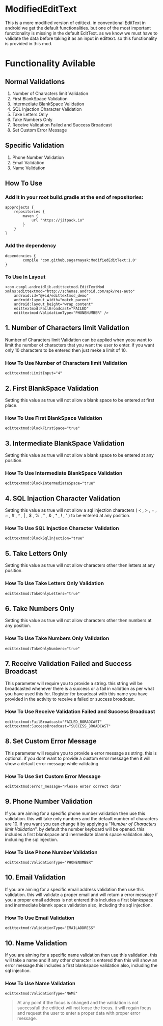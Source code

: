 # ModifiedEditText
This is a more modified version of edittext. in conventional EditText in android we get the default functionalities. but one of the most important functionality is missing in the default EditText. as we know we must have to validate the data before taking it as an input in edittext. so this functionality is provided in this mod.

# Functionality Avilable

## Normal Validations
1. Number of Characters limit Validation
2. First BlankSpace Validation
3. Intermediate BlankSpace Validation
4. SQL Injaction Character Validation
5. Take Letters Only
6. Take Numbers Only
7. Receive Validation Failed and Success Broadcast
8. Set Custom Error Message

## Specific Validation
1. Phone Number Validation
2. Email Validation
3. Name Validation

## How To Use
### Add it in your root build.gradle at the end of repositories:

    appprojects {
        repositories {
    	    maven {
        	    url "https://jitpack.io"
            }
        }
    }

### Add the dependency

    dependencies {
	        compile 'com.github.sagarnayak:ModifiedEditText:1.0'
	}

### To Use In Layout
    <com.csmpl.androidlib.edittextmod.EditTextMod xmlns:edittextmod="http://schemas.android.com/apk/res-auto"
        android:id="@+id/edittextmod_demo"
        android:layout_width="match_parent"
        android:layout_height="wrap_content"
        edittextmod:FailBroadcast="FAILED"
        edittextmod:ValidationType="PHONENUMBER" />
        
## 1. Number of Characters limit Validation
Number of Characters limit Validation can be applied when yoou want to limit the number of characters that you want the user to enter. if you want only 10 characters to be entered then just meke a limit of 10.
### How To Use Number of Characters limit Validation
    edittextmod:LimitInput="4"
    
## 2. First BlankSpace Validation
Setting this value as true will not allow a blank space to be entered at first place.
### How To Use First BlankSpace Validation
    edittextmod:BlockFirstSpace="true"
    
## 3. Intermediate BlankSpace Validation
Setting this value as true will not allow a blank space to be entered at any position.
### How To Use Intermediate BlankSpace Validation
    edittextmod:BlockIntermediateSpace="true"
    
## 4. SQL Injaction Character Validation
Setting this value as true will not allow a sql injection characters ( < , > , = , ~ , # , ^ , | , $ , % , " , & , * , ! , ' ) to be entered at any position.
### How To Use SQL Injaction Character Validation
    edittextmod:BlockSqlInjection="true"
    
## 5. Take Letters Only
Setting this value as true will not allow characters other then letters at any position.
### How To Use Take Letters Only Validation
    edittextmod:TakeOnlyLetters="true"
    
## 6. Take Numbers Only
Setting this value as true will not allow characters other then numbers at any position.
### How To Use Take Numbers Only Validation
    edittextmod:TakeOnlyNumbers="true"
    
## 7. Receive Validation Failed and Success Broadcast
This parameter will require you to provide a string. this string will be broadcasted whenever there is a success or a fail in validtion as per what you have used this for. Register for broadcast with this name you have provided in the activity to receive a failed or success broadcast.
### How To Use Receive Validation Failed and Success Broadcast
    edittextmod:FailBroadcast="FAILED_BORADCAST"
    edittextmod:SuccessBroadcast="SUCCESS_BROADCAST"
    
## 8. Set Custom Error Message
This parameter will require you to provide a error message as string. this is optional. if you dont want to provide a custom error message then it will show a default error message while validating.
### How To Use Set Custom Error Message
    edittextmod:error_message="Please enter correct data"
    
## 9. Phone Number Validation
If you are aiming for a specific phone number validation then use this validation. this will take only numbers and the default number of characters are 10. if you want you can change it by applying a "_Number of Characters limit Validation_". by default the number keyboard will be opened. this includes a first blankspace and inermediate blannk space validation also, including the sql injection.
### How To Use Phone Number Validation
    edittextmod:ValidationType="PHONENUMBER"
    
## 10. Email Validation
If you are aiming for a specific email address validation then use this validation. this will validate a proper email and will return a error message if you a proper email address is not entered.this includes a first blankspace and inermediate blannk space validation also, including the sql injection.
### How To Use Email Validation
    edittextmod:ValidationType="EMAILADDRESS"
    
## 10. Name Validation
If you are aiming for a specific name validation then use this validation. this will take a name and if any other character is entered then this will show an error message.this includes a first blankspace validation also, including the sql injection.
### How To Use Name Validation
    edittextmod:ValidationType="NAME"
    
> At any point if the focus is changed and the validation is not successfull the edittext will not loose the focus. it will regain focus and request the user to enter a proper data with proper error message.